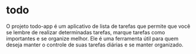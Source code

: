 # todo
 O projeto todo-app é um aplicativo de lista de tarefas que permite que você se lembre de realizar determinadas tarefas, marque tarefas como importantes e se organize melhor. Ele é uma ferramenta útil para quem deseja manter o controle de suas tarefas diárias e se manter organizado.
